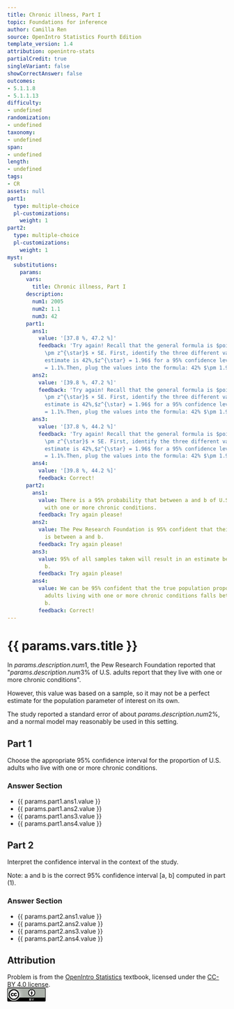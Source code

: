 ```yaml
---
title: Chronic illness, Part I
topic: Foundations for inference
author: Camilla Ren
source: OpenIntro Statistics Fourth Edition
template_version: 1.4
attribution: openintro-stats
partialCredit: true
singleVariant: false
showCorrectAnswer: false
outcomes:
- 5.1.1.8
- 5.1.1.13
difficulty:
- undefined
randomization:
- undefined
taxonomy:
- undefined
span:
- undefined
length:
- undefined
tags:
- CR
assets: null
part1:
  type: multiple-choice
  pl-customizations:
    weight: 1
part2:
  type: multiple-choice
  pl-customizations:
    weight: 1
myst:
  substitutions:
    params:
      vars:
        title: Chronic illness, Part I
      description:
        num1: 2005
        num2: 1.1
        num3: 42
      part1:
        ans1:
          value: '[37.8 %, 47.2 %]'
          feedback: 'Try again! Recall that the general formula is $point~estimate
            \pm z^{\star}$ × SE. First, identify the three different values. The point
            estimate is 42%,$z^{\star} = 1.96$ for a 95% confidence level, and SE
            = 1.1%.Then, plug the values into the formula: 42% $\pm 1.96$ × 1.1%'
        ans2:
          value: '[39.8 %, 47.2 %]'
          feedback: 'Try again! Recall that the general formula is $point~estimate
            \pm z^{\star}$ × SE. First, identify the three different values. The point
            estimate is 42%,$z^{\star} = 1.96$ for a 95% confidence level, and SE
            = 1.1%.Then, plug the values into the formula: 42% $\pm 1.96$ × 1.1%'
        ans3:
          value: '[37.8 %, 44.2 %]'
          feedback: 'Try again! Recall that the general formula is $point~estimate
            \pm z^{\star}$ × SE. First, identify the three different values. The point
            estimate is 42%,$z^{\star} = 1.96$ for a 95% confidence level, and SE
            = 1.1%.Then, plug the values into the formula: 42% $\pm 1.96$ × 1.1%'
        ans4:
          value: '[39.8 %, 44.2 %]'
          feedback: Correct!
      part2:
        ans1:
          value: There is a 95% probability that between a and b of U.S. adults live
            with one or more chronic conditions.
          feedback: Try again please!
        ans2:
          value: The Pew Research Foundation is 95% confident that their sample proportion
            is between a and b.
          feedback: Try again please!
        ans3:
          value: 95% of all samples taken will result in an estimate between a and
            b.
          feedback: Try again please!
        ans4:
          value: We can be 95% confident that the true population proportion of U.S.
            adults living with one or more chronic conditions falls between a and
            b.
          feedback: Correct!
---
```

# {{ params.vars.title }}
In ${{ params.description.num1 }}$, the Pew Research Foundation reported that "${{ params.description.num3 }}$% of U.S. adults report that they live with one or more chronic conditions".

However, this value was based on a sample, so it may not be a perfect estimate for the population parameter of interest on its own.

The study reported a standard error of about ${{ params.description.num2 }}$%, and a normal model may reasonably be used in this setting.

## Part 1

Choose the appropriate 95% confidence interval for the proportion of U.S. adults who live with one or more chronic conditions.

### Answer Section

- {{ params.part1.ans1.value }}
- {{ params.part1.ans2.value }}
- {{ params.part1.ans3.value }}
- {{ params.part1.ans4.value }}

## Part 2

Interpret the confidence interval in the context of the study.

Note: a and b is the correct 95% confidence interval \[a, b\] computed in part (1).

### Answer Section

- {{ params.part2.ans1.value }}
- {{ params.part2.ans2.value }}
- {{ params.part2.ans3.value }}
- {{ params.part2.ans4.value }}

## Attribution

Problem is from the [OpenIntro Statistics](https://openintro.org/book/os/) textbook, licensed under the [CC-BY 4.0 license](https://creativecommons.org/licenses/by/4.0/).<br>![Image representing the Creative Commons 4.0 BY license.](https://raw.githubusercontent.com/firasm/bits/master/by.png)